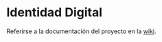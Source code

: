 # Identidad Digital

Referirse a la documentación del proyecto en la [wiki](https://github.com/ong-bitcoin-argentina/identidad-digital-acdi-wiki/wiki).

